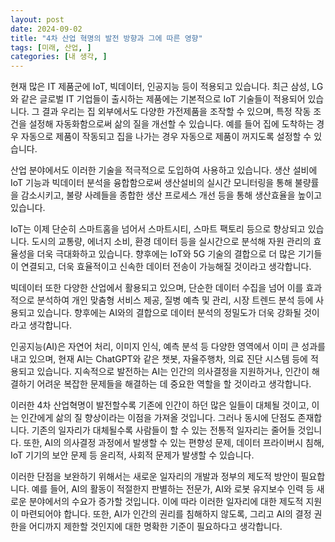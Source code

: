 ```yaml
---
layout: post
date: 2024-09-02
title: "4차 산업 혁명의 발전 방향과 그에 따른 영향"
tags: [미래, 산업, ]
categories: [내 생각, ]
---
```



현재 많은 IT 제품군에 IoT, 빅데이터, 인공지능 등이 적용되고 있습니다. 최근 삼성, LG와 같은 글로벌 IT 기업들이 출시하는 제품에는 기본적으로 IoT 기술들이 적용되어 있습니다. 그 결과 우리는 집 외부에서도 다양한 가전제품을 조작할 수 있으며, 특정 작동 조건을 설정해 자동화함으로써 삶의 질을 개선할 수 있습니다. 예를 들어 집에 도착하는 경우 자동으로 제품이 작동되고 집을 나가는 경우 자동으로 제품이 꺼지도록 설정할 수 있습니다.


산업 분야에서도 이러한 기술을 적극적으로 도입하여 사용하고 있습니다. 생산 설비에 IoT 기능과 빅데이터 분석을 융합함으로써 생산설비의 실시간 모니터링을 통해 불량률을 감소시키고, 불량 사례들을 종합한 생산 프로세스 개선 등을 통해 생산효율을 높이고 있습니다.


IoT는 이제 단순히 스마트홈을 넘어서 스마트시티, 스마트 팩토리 등으로 향상되고 있습니다. 도시의 교통량, 에너지 소비, 환경 데이터 등을 실시간으로 분석해 자원 관리의 효율성을 더욱 극대화하고 있습니다. 향후에는 IoT와 5G 기술의 결합으로 더 많은 기기들이 연결되고, 더욱 효율적이고 신속한 데이터 전송이 가능해질 것이라고 생각합니다.


빅데이터 또한 다양한 산업에서 활용되고 있으며, 단순한 데이터 수집을 넘어 이를 효과적으로 분석하여 개인 맞춤형 서비스 제공, 질병 예측 및 관리, 시장 트렌드 분석 등에 사용되고 있습니다. 향후에는 AI와의 결합으로 데이터 분석의 정밀도가 더욱 강화될 것이라고 생각합니다.


인공지능(AI)은 자연어 처리, 이미지 인식, 예측 분석 등 다양한 영역에서 이미 큰 성과를 내고 있으며, 현재 AI는 ChatGPT와 같은 챗봇, 자율주행차, 의료 진단 시스템 등에 적용되고 있습니다. 지속적으로 발전하는 AI는 인간의 의사결정을 지원하거나, 인간이 해결하기 어려운 복잡한 문제들을 해결하는 데 중요한 역할을 할 것이라고 생각합니다.


이러한 4차 산업혁명이 발전할수록 기존에 인간이 하던 많은 일들이 대체될 것이고, 이는 인간에게 삶의 질 향상이라는 이점을 가져올 것입니다. 그러나 동시에 단점도 존재합니다. 기존의 일자리가 대체될수록 사람들이 할 수 있는 전통적 일자리는 줄어들 것입니다. 또한, AI의 의사결정 과정에서 발생할 수 있는 편향성 문제, 데이터 프라이버시 침해, IoT 기기의 보안 문제 등 윤리적, 사회적 문제가 발생할 수 있습니다.


이러한 단점을 보완하기 위해서는 새로운 일자리의 개발과 정부의 제도적 방안이 필요합니다. 예를 들어, AI의 활동이 적절한지 판별하는 전문가, AI와 로봇 유지보수 인력 등 새로운 분야에서의 수요가 증가할 것입니다. 이에 따라 이러한 일자리에 대한 제도적 지원이 마련되어야 합니다. 또한, AI가 인간의 권리를 침해하지 않도록, 그리고 AI의 결정 권한을 어디까지 제한할 것인지에 대한 명확한 기준이 필요하다고 생각합니다.

